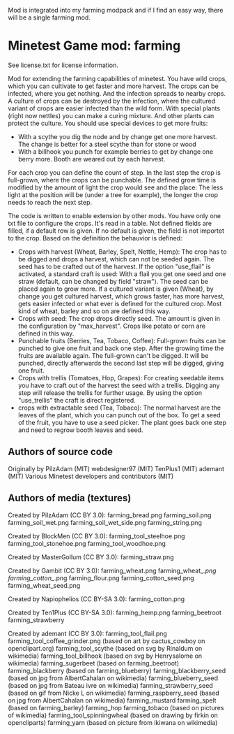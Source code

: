 Mod is integrated into my farming modpack and if I find an easy way, there will be a single farming mod.

Minetest Game mod: farming
==========================
See license.txt for license information.

Mod for extending the farming capabilities of minetest. 
You have wild crops, which you can cultivate to get faster and more harvest.
The crops can be infected, where you get nothing. And the infection spreads to nearby crops.
A culture of crops can be destroyed by the infection, where the cultured variant of crops 
are easier infected than the wild form.
With special plants (right now nettles) you can make a curing mixture. And other plants can protect the culture.
You should use special devices to get more fruits:
- With a scythe you dig the node and by change get one more harvest. The change is better for a steel scythe than for stone or wood
- With a billhook you punch for example berries to get by change one berry more.
Booth are weared out by each harvest.

For each crop you can define the count of step. In the last step the crop is full-grown, where the crops can be punchable. 
The defined grow time is modified by the amount of light the crop would see and the place: The less light at 
the position will be (under a tree for example), the longer the crop needs to reach the next step.

The code is written to enable extension by other mods.
You have only one txt file to configure the crops. It's read in a table. Not defined fields are filled,
if a default row is given. If no default is given, the field is not importet to the crop.
Based on the definition the behauvior is defined:
- Crops with harvest (Wheat, Barley, Spelt, Nettle, Hemp): The crop has to be digged and drops a harvest, which can not be seeded again.
	The seed has to be crafted out of the harvest. If the option "use_flail" is activated, a standard
	craft is used: With a flail you get one seed and one straw (default, can be changed by field "straw").
	The seed can be placed again to grow more.
	If a cultured variant is given (Wheat), by change you get cultured harvest, which grows faster, has more harvest,
	gets easier infected or what ever is defined for the cultured crop.
	Most kind of wheat, barley and so on are defined this way.
- Crops with seed: The crop drops directly seed. The amount is given in the configuration by "max_harvest".
	Crops like potato or corn are defined in this way.
- Punchable fruits (Berries, Tea, Tobaco, Coffee): Full-grown fruits can be punched to give one fruit and back one step. After the growing
	time the fruits are available again. The full-grown can't be digged. It will be punched, directly afterwards
	the second last step will be digged, giving one fruit.
- Crops with trellis (Tomatoes, Hop, Grapes): For creating seedable items you have to craft out of the harvest the seed with a trellis.
	Digging any step will release the trellis for further usage. By using the option "use_trellis" the craft 
	is direct registered.
- crops with extractable seed (Tea, Tobaco): The normal harvest are the leaves of the plant, which you can punch out of the box.
	To get a seed of the fruit, you have to use a seed picker. The plant goes back one step and need to regrow booth
	leaves and seed.

Authors of source code
----------------------
Originally by PilzAdam (MIT)
webdesigner97 (MIT)
TenPlus1 (MIT)
ademant (MIT)
Various Minetest developers and contributors (MIT)

Authors of media (textures)
---------------------------
Created by PilzAdam (CC BY 3.0):
  farming_bread.png
  farming_soil.png
  farming_soil_wet.png
  farming_soil_wet_side.png
  farming_string.png

Created by BlockMen (CC BY 3.0):
  farming_tool_steelhoe.png
  farming_tool_stonehoe.png
  farming_tool_woodhoe.png

Created by MasterGollum (CC BY 3.0):
  farming_straw.png

Created by Gambit (CC BY 3.0):
  farming_wheat.png
  farming_wheat_*.png
  farming_cotton_*.png
  farming_flour.png
  farming_cotton_seed.png
  farming_wheat_seed.png

Created by Napiophelios (CC BY-SA 3.0):
  farming_cotton.png

Created by Ten1Plus (CC BY-SA 3.0):
  farming_hemp.png
  farming_beetroot
  farming_strawberry
  
Created by ademant (CC BY 3.0):
  farming_tool_flail.png
  farming_tool_coffee_grinder.png (based on art by cactus_cowboy on openclipart.org)
  farming_tool_scythe (based on svg by Rinaldum on wikimedia)
  farming_tool_billhook (based on svg by Henrysalome on wikimedia)
  farming_sugerbeet (based on farming_beetroot)
  farming_blackberry (based on farming_blueberry)
  farming_blackberry_seed (based on jpg from AlbertCahalan on wikimedia)
  farming_blueberry_seed (based on jpg from Bateau ivre on wikimedia)
  farming_strawberry_seed (based on gif from Nicke L on wikimedia)
  farming_raspberry_seed (based on jpg from AlbertCahalan on wikimedia)
  farming_mustard
  farming_spelt (based on farming_barley)
  farming_hop
  farming_tobaco (based on pictures of wikimedia)
  farming_tool_spinningwheal (based on drawing by firkin on opencliparts)
  farming_yarn (based on picture from ikiwana on wikimedia)

